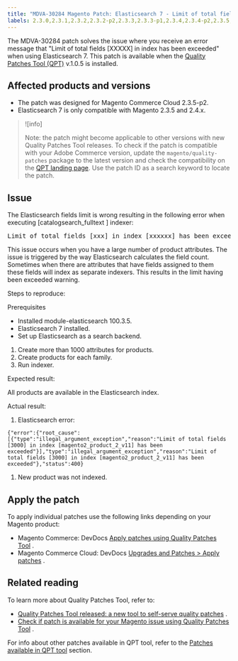 ```yaml
---
title: "MDVA-30284 Magento Patch: Elasticsearch 7 - Limit of total fields [XXXXX] in index has been exceeded"
labels: 2.3.0,2.3.1,2.3.2,2.3.2-p2,2.3.3,2.3.3-p1,2.3.4,2.3.4-p2,2.3.5,2.3.5-p1,2.3.5-p2,2.3.6,2.4.0,2.4.0-p1,2.4.1,Elasticsearch problem,QPT 1.0.5,QPT patches,Magento Commerce,Magento Commerce Cloud,index,products,support tools
---
```


The MDVA-30284 patch solves the issue where you receive an error message that "Limit of total fields \[XXXXX\] in index has been exceeded" when using Elasticsearch 7. This patch is available when the [Quality Patches Tool (QPT)](https://devdocs.magento.com/guides/v2.4/comp-mgr/patching.html#mqp) v.1.0.5 is installed.

## Affected products and versions

* The patch was designed for Magento Commerce Cloud 2.3.5-p2.
* Elasticsearch 7 is only compatible with Magento 2.3.5 and 2.4.x.

>![info]
>
>Note: the patch might become applicable to other versions with new Quality Patches Tool releases. To check if the patch is compatible with your Adobe Commerce version, update the `magento/quality-patches` package to the latest version and check the compatibility on the [QPT landing page](https://devdocs.magento.com/quality-patches/tool.html#patch-grid). Use the patch ID as a search keyword to locate the patch.

## Issue

The Elasticsearch fields limit is wrong resulting in the following error when executing \[catalogsearch\_fulltext \] indexer:

<pre>Limit of total fields [xxx] in index [xxxxxx] has been exceeded</pre>

This issue occurs when you have a large number of product attributes. The issue is triggered by the way Elasticsearch calculates the field count. Sometimes when there are attributes that have fields assigned to them these fields will index as separate indexers. This results in the limit having been exceeded warning.

 <span class="wysiwyg-underline">Steps to reproduce:</span>

 <span class="wysiwyg-underline">Prerequisites</span>

* Installed module-elasticsearch 100.3.5.
* Elasticsearch 7 installed.
* Set up Elasticsearch as a search backend.

1. Create more than 1000 attributes for products.
1. Create products for each family.
1. Run indexer.

 <span class="wysiwyg-underline">Expected result:</span>

All products are available in the Elasticsearch index.

 <span class="wysiwyg-underline">Actual result:</span>

1. Elasticsearch error:

 `{"error":{"root_cause":[{"type":"illegal_argument_exception","reason":"Limit
  of total fields [3000] in index [magento2_product_2_v11] has been exceeded"}],"type":"illegal_argument_exception","reason":"Limit
  of total fields [3000] in index [magento2_product_2_v11] has been exceeded"},"status":400}`

1. New product was not indexed.

## Apply the patch

To apply individual patches use the following links depending on your Magento product:

* Magento Commerce: DevDocs [Apply patches using Quality Patches Tool](https://devdocs.magento.com/guides/v2.4/comp-mgr/patching/mqp.html) .
* Magento Commerce Cloud: DevDocs [Upgrades and Patches > Apply patches](https://devdocs.magento.com/cloud/project/project-patch.html) .

## Related reading

To learn more about Quality Patches Tool, refer to:

* [Quality Patches Tool released: a new tool to self-serve quality patches](https://support.magento.com/hc/en-us/articles/360047139492) .
* [Check if patch is available for your Magento issue using Quality Patches Tool](https://support.magento.com/hc/en-us/articles/360047125252) .

For info about other patches available in QPT tool, refer to the [Patches available in QPT tool](https://support.magento.com/hc/en-us/sections/360010506631-Patches-available-in-QPT-tool-) section.
